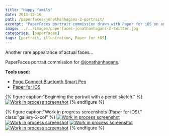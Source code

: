 ```yaml
---
title: "Happy family"
date: 2013-12-16
path: /paperfaces/jonathanhagans-2-portrait/
excerpt: "PaperFaces portrait commission drawn with Paper for iOS on an iPad."
image: ../../images/paperfaces-jonathanhagans-2-twitter.jpg
categories: [paperfaces]
tags: [portrait, illustration, Paper for iOS]
---
```


Another rare appearance of actual faces…

PaperFaces portrait commission for <a href="https://twitter.com/jonathanhagans">@jonathanhagans</a>.

**Tools used:**

- [Pogo Connect Bluetooth Smart Pen](https://www.amazon.com/gp/product/B009K448L4/ref=as_li_ss_tl?ie=UTF8&camp=1789&creative=390957&creativeASIN=B009K448L4&linkCode=as2&tag=mademist-20)
- [Paper for iOS](https://paper.bywetransfer.com/)

{% figure caption:"Beginning the portrait with a pencil sketch." %}
[![Work in process screenshot](../../images/paperfaces-jonathanhagans-2-process-1-750.jpg)](../../images/paperfaces-jonathanhagans-2-process-1-lg.jpg)
{% endfigure %}

{% figure caption:"Work in progress screenshots (Paper for iOS)." class:"gallery-2-col" %}
[![Work in process screenshot](../../images/paperfaces-jonathanhagans-2-process-2-600.jpg)](../../images/paperfaces-jonathanhagans-2-process-2-lg.jpg)
[![Work in process screenshot](../../images/paperfaces-jonathanhagans-2-process-3-600.jpg)](../../images/paperfaces-jonathanhagans-2-process-3-lg.jpg)
[![Work in process screenshot](../../images/paperfaces-jonathanhagans-2-process-4-600.jpg)](../../images/paperfaces-jonathanhagans-2-process-4-lg.jpg)
[![Work in process screenshot](../../images/paperfaces-jonathanhagans-2-process-5-600.jpg)](../../images/paperfaces-jonathanhagans-2-process-5-lg.jpg)
{% endfigure %}
